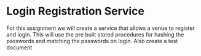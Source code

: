 # Login Registration Service

For this assignment we will create a service that allows a venue to register and login. This will use the pre built stored procedures for hashing the passwords and matching the passwords on login.
Also create a test document 
